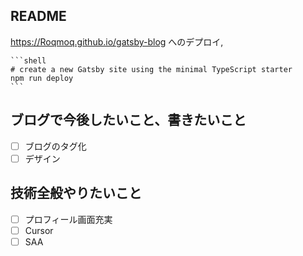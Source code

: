 ## README

https://Roqmoq.github.io/gatsby-blog へのデプロイ,

    ```shell
    # create a new Gatsby site using the minimal TypeScript starter
    npm run deploy
    ```

## ブログで今後したいこと、書きたいこと

- [ ] ブログのタグ化
- [ ] デザイン

## 技術全般やりたいこと

- [ ] プロフィール画面充実
- [ ] Cursor
- [ ] SAA